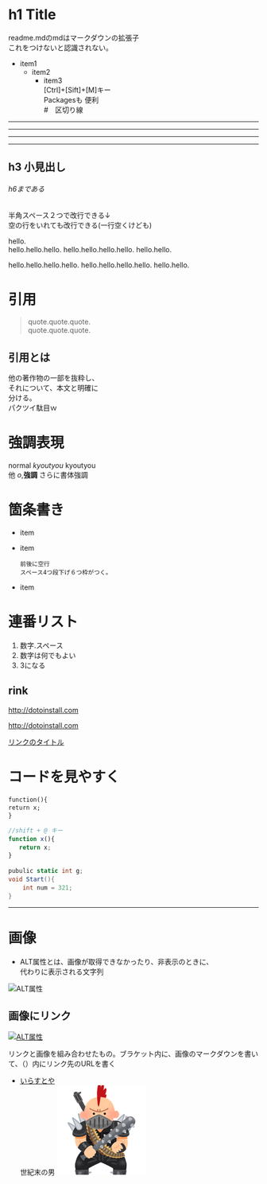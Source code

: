 # h1 **Title**  
readme.mdのmdはマークダウンの拡張子  
これをつけないと認識されない。
- item1
  + item2
    * item3  
[Ctrl]+[Sift]+[M]キー  
Packagesも 便利  
#　区切り線
---  

***  

___  

- - -
## h3 小見出し

###### h6まである

半角スペース２つで改行できる↓  
空の行をいれても改行できる(一行空くけども)

hello.  
hello.hello.hello.
hello.hello.hello.hello.
hello.hello.  

hello.hello.hello.hello.
hello.hello.hello.hello.
hello.hello.

# 引用
> quote.quote.quote.  
quote.quote.quote.  

## 引用とは
他の著作物の一部を抜粋し、  
それについて、本文と明確に  
分ける。  
パクツイ駄目ｗ

# 強調表現  
normal *kyoutyou* kyoutyou  
他  _o_,**強調**
さらに書体強調

# 箇条書き
- item
- item

      前後に空行  
      スペース4つ段下げ６つ枠がつく。

- item
# 連番リスト  

  1. 数字.スペース
  1. 数字は何でもよい
  5. 3になる

## rink  
<http://dotoinstall.com>  

http://dotoinstall.com  

[リンクのタイトル](http://dotoinstall.com)  

# コードを見やすく  
```
function(){  
return x;   
}
```
```javascript
//shift + @ キー  
function x(){
   return x;
}

```
```cs
pubulic static int g;
void Start(){  
    int num = 321;
}
```
---
# 画像
- ALT属性とは、画像が取得できなかったり、非表示のときに、  
代わりに表示される文字列

![ALT属性](http://dotinstall.com/img/logo_200x200.png)

## 画像にリンク

[![ALT属性](http://dotinstall.com/img/logo_200x200.png)](http://dotoinstall.com)

リンクと画像を組み合わせたもの。ブラケット内に、画像のマークダウンを書いて、（）内にリンク先のURLを書く  

- [いらすとや](http://www.irasutoya.com/)  
世紀末の男
![世紀末の男](./seikimatsu_man.png)

